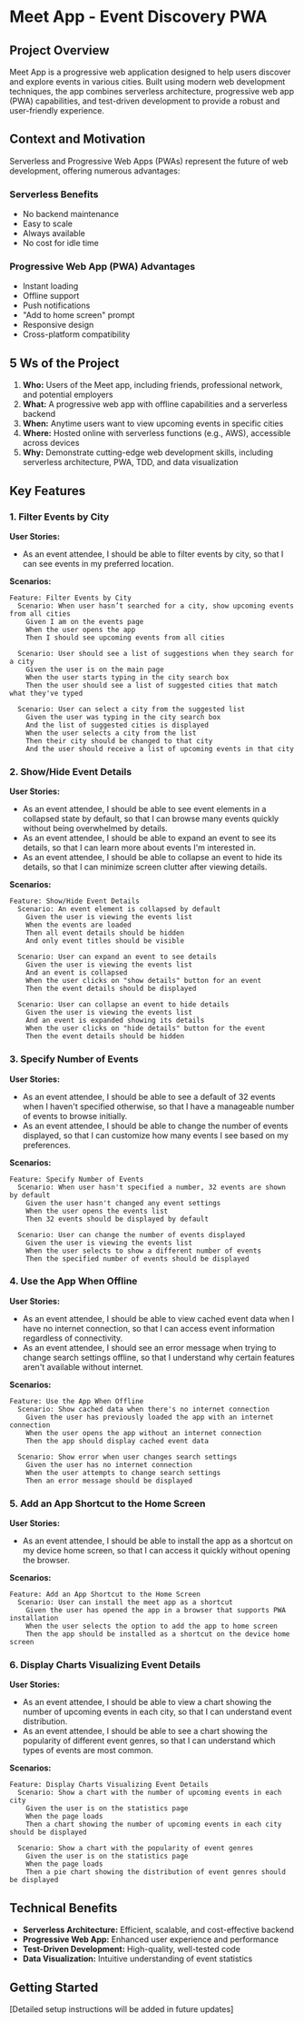
# Meet App - Event Discovery PWA

## Project Overview

Meet App is a progressive web application designed to help users discover and explore events in various cities. Built using modern web development techniques, the app combines serverless architecture, progressive web app (PWA) capabilities, and test-driven development to provide a robust and user-friendly experience.

## Context and Motivation

Serverless and Progressive Web Apps (PWAs) represent the future of web development, offering numerous advantages:

### Serverless Benefits
- No backend maintenance
- Easy to scale
- Always available
- No cost for idle time

### Progressive Web App (PWA) Advantages
- Instant loading
- Offline support
- Push notifications
- "Add to home screen" prompt
- Responsive design
- Cross-platform compatibility

## 5 Ws of the Project

1. **Who:** Users of the Meet app, including friends, professional network, and potential employers
2. **What:** A progressive web app with offline capabilities and a serverless backend
3. **When:** Anytime users want to view upcoming events in specific cities
4. **Where:** Hosted online with serverless functions (e.g., AWS), accessible across devices
5. **Why:** Demonstrate cutting-edge web development skills, including serverless architecture, PWA, TDD, and data visualization

## Key Features

### 1. Filter Events by City
**User Stories:**
- As an event attendee, I should be able to filter events by city, so that I can see events in my preferred location.

**Scenarios:**
```gherkin
Feature: Filter Events by City
  Scenario: When user hasn’t searched for a city, show upcoming events from all cities
    Given I am on the events page
    When the user opens the app
    Then I should see upcoming events from all cities

  Scenario: User should see a list of suggestions when they search for a city
    Given the user is on the main page
    When the user starts typing in the city search box
    Then the user should see a list of suggested cities that match what they've typed

  Scenario: User can select a city from the suggested list
    Given the user was typing in the city search box
    And the list of suggested cities is displayed
    When the user selects a city from the list
    Then their city should be changed to that city
    And the user should receive a list of upcoming events in that city
```

### 2. Show/Hide Event Details
**User Stories:**
- As an event attendee, I should be able to see event elements in a collapsed state by default, so that I can browse many events quickly without being overwhelmed by details.
- As an event attendee, I should be able to expand an event to see its details, so that I can learn more about events I'm interested in.
- As an event attendee, I should be able to collapse an event to hide its details, so that I can minimize screen clutter after viewing details.

**Scenarios:**
```gherkin
Feature: Show/Hide Event Details
  Scenario: An event element is collapsed by default
    Given the user is viewing the events list
    When the events are loaded
    Then all event details should be hidden
    And only event titles should be visible

  Scenario: User can expand an event to see details
    Given the user is viewing the events list
    And an event is collapsed
    When the user clicks on "show details" button for an event
    Then the event details should be displayed

  Scenario: User can collapse an event to hide details
    Given the user is viewing the events list
    And an event is expanded showing its details
    When the user clicks on "hide details" button for the event
    Then the event details should be hidden
```

### 3. Specify Number of Events
**User Stories:**
- As an event attendee, I should be able to see a default of 32 events when I haven't specified otherwise, so that I have a manageable number of events to browse initially.
- As an event attendee, I should be able to change the number of events displayed, so that I can customize how many events I see based on my preferences.

**Scenarios:**
```gherkin
Feature: Specify Number of Events
  Scenario: When user hasn't specified a number, 32 events are shown by default
    Given the user hasn't changed any event settings
    When the user opens the events list
    Then 32 events should be displayed by default

  Scenario: User can change the number of events displayed
    Given the user is viewing the events list
    When the user selects to show a different number of events
    Then the specified number of events should be displayed
```

### 4. Use the App When Offline
**User Stories:**
- As an event attendee, I should be able to view cached event data when I have no internet connection, so that I can access event information regardless of connectivity.
- As an event attendee, I should see an error message when trying to change search settings offline, so that I understand why certain features aren't available without internet.

**Scenarios:**
```gherkin
Feature: Use the App When Offline
  Scenario: Show cached data when there's no internet connection
    Given the user has previously loaded the app with an internet connection
    When the user opens the app without an internet connection
    Then the app should display cached event data

  Scenario: Show error when user changes search settings
    Given the user has no internet connection
    When the user attempts to change search settings
    Then an error message should be displayed
```

### 5. Add an App Shortcut to the Home Screen
**User Stories:**
- As an event attendee, I should be able to install the app as a shortcut on my device home screen, so that I can access it quickly without opening the browser.

**Scenarios:**
```gherkin
Feature: Add an App Shortcut to the Home Screen
  Scenario: User can install the meet app as a shortcut
    Given the user has opened the app in a browser that supports PWA installation
    When the user selects the option to add the app to home screen
    Then the app should be installed as a shortcut on the device home screen
```

### 6. Display Charts Visualizing Event Details
**User Stories:**
- As an event attendee, I should be able to view a chart showing the number of upcoming events in each city, so that I can understand event distribution.
- As an event attendee, I should be able to see a chart showing the popularity of different event genres, so that I can understand which types of events are most common.

**Scenarios:**
```gherkin
Feature: Display Charts Visualizing Event Details
  Scenario: Show a chart with the number of upcoming events in each city
    Given the user is on the statistics page
    When the page loads
    Then a chart showing the number of upcoming events in each city should be displayed

  Scenario: Show a chart with the popularity of event genres
    Given the user is on the statistics page
    When the page loads
    Then a pie chart showing the distribution of event genres should be displayed
```

## Technical Benefits

- **Serverless Architecture:** Efficient, scalable, and cost-effective backend
- **Progressive Web App:** Enhanced user experience and performance
- **Test-Driven Development:** High-quality, well-tested code
- **Data Visualization:** Intuitive understanding of event statistics

## Getting Started

[Detailed setup instructions will be added in future updates]

<!-- Additional Edge Cases for feature 2 - Show/Hide Event Details:
While the scenarios you've described are comprehensive, consider writing unit tests for the following edge cases to ensure robustness:

4. Edge Cases
Test 4.1: Ensure the app handles an empty event list gracefully.

Verify that an empty event list renders without errors.
Confirm that a message (e.g., "No events available") is displayed when there are no events.
Test 4.2: Ensure that multiple events can be expanded and collapsed independently.

Simulate clicking "show details" for multiple events.
Verify that each event expands independently without affecting the others.
Simulate clicking "hide details" for multiple events and confirm the same behavior.
Test 4.3: Ensure the UI behaves correctly when toggling events rapidly.

Simulate clicking "show details" and "hide details" in quick succession.
Verify that the app behaves as expected (e.g., no duplicate renders, no errors). -->